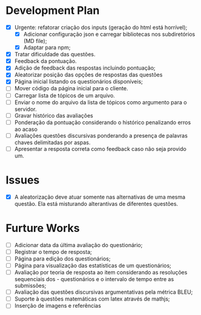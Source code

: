 
# Development Plan

- [x] Urgente: refatorar criação dos inputs (geração do html está horrível);
  - [x] Adicionar configuração json e carregar bibliotecas nos subdiretórios (MD file);
  - [x] Adaptar para npm;
- [x] Tratar dificuldade das questões.
- [x] Feedback da pontuação.
- [x] Adição de feedback das respostas incluindo pontuação;
- [x] Aleatorizar posição das opções de respostas das questões
- [x] Página inicial listando os questionários disponíveis;
- [ ] Mover código da página inicial para o cliente.
- [ ] Carregar lista de tópicos de um arquivo.
- [ ] Enviar o nome do arquivo da lista de tópicos como argumento para o servidor.
- [ ] Gravar histórico das avaliações
- [ ] Ponderação da pontuação considerando o histórico penalizando erros ao acaso
- [ ] Avaliações questões discursivas ponderando a presença de palavras chaves delimitadas por aspas.
- [ ] Apresentar a resposta correta como feedback caso não seja provido um.

# Issues

- [x] A aleatorização deve atuar somente nas alternativas de uma mesma questão. Ela está misturando alterantivas de diferentes questões.

# Furture Works

- [ ] Adicionar data da última avaliação do questionário;
- [ ] Registrar o tempo de resposta;
- [ ] Página para edição dos questionários;
- [ ] Página para visualização das estatísticas de um questionários;
- [ ] Avaliação por teoria de resposta ao item considerando as resoluções sequenciais dos - questionários e o intervalo de tempo entre as submissões;
- [ ] Avaliação das questões discursivas argumentativas pela métrica BLEU;
- [ ] Suporte à questões matemáticas com latex através de mathjs;
- [ ] Inserção de imagens e referências
